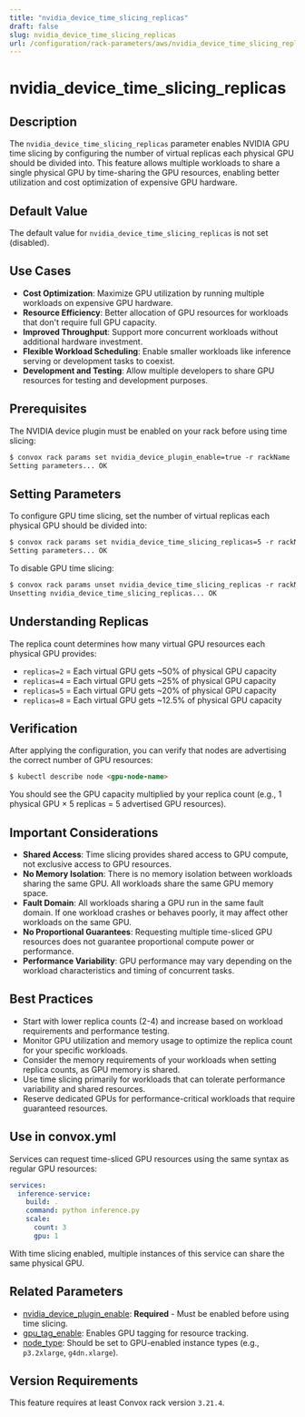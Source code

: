 ```yaml
---
title: "nvidia_device_time_slicing_replicas"
draft: false
slug: nvidia_device_time_slicing_replicas
url: /configuration/rack-parameters/aws/nvidia_device_time_slicing_replicas
---
```


# nvidia_device_time_slicing_replicas

## Description
The `nvidia_device_time_slicing_replicas` parameter enables NVIDIA GPU time slicing by configuring the number of virtual replicas each physical GPU should be divided into. This feature allows multiple workloads to share a single physical GPU by time-sharing the GPU resources, enabling better utilization and cost optimization of expensive GPU hardware.

## Default Value
The default value for `nvidia_device_time_slicing_replicas` is not set (disabled).

## Use Cases
- **Cost Optimization**: Maximize GPU utilization by running multiple workloads on expensive GPU hardware.
- **Resource Efficiency**: Better allocation of GPU resources for workloads that don't require full GPU capacity.
- **Improved Throughput**: Support more concurrent workloads without additional hardware investment.
- **Flexible Workload Scheduling**: Enable smaller workloads like inference serving or development tasks to coexist.
- **Development and Testing**: Allow multiple developers to share GPU resources for testing and development purposes.

## Prerequisites
The NVIDIA device plugin must be enabled on your rack before using time slicing:

```html
$ convox rack params set nvidia_device_plugin_enable=true -r rackName
Setting parameters... OK
```

## Setting Parameters
To configure GPU time slicing, set the number of virtual replicas each physical GPU should be divided into:

```html
$ convox rack params set nvidia_device_time_slicing_replicas=5 -r rackName
Setting parameters... OK
```

To disable GPU time slicing:
```html
$ convox rack params unset nvidia_device_time_slicing_replicas -r rackName
Unsetting nvidia_device_time_slicing_replicas... OK
```

## Understanding Replicas
The replica count determines how many virtual GPU resources each physical GPU provides:

- `replicas=2` = Each virtual GPU gets ~50% of physical GPU capacity
- `replicas=4` = Each virtual GPU gets ~25% of physical GPU capacity  
- `replicas=5` = Each virtual GPU gets ~20% of physical GPU capacity
- `replicas=8` = Each virtual GPU gets ~12.5% of physical GPU capacity

## Verification
After applying the configuration, you can verify that nodes are advertising the correct number of GPU resources:

```html
$ kubectl describe node <gpu-node-name>
```

You should see the GPU capacity multiplied by your replica count (e.g., 1 physical GPU × 5 replicas = 5 advertised GPU resources).

## Important Considerations
- **Shared Access**: Time slicing provides shared access to GPU compute, not exclusive access to GPU resources.
- **No Memory Isolation**: There is no memory isolation between workloads sharing the same GPU. All workloads share the same GPU memory space.
- **Fault Domain**: All workloads sharing a GPU run in the same fault domain. If one workload crashes or behaves poorly, it may affect other workloads on the same GPU.
- **No Proportional Guarantees**: Requesting multiple time-sliced GPU resources does not guarantee proportional compute power or performance.
- **Performance Variability**: GPU performance may vary depending on the workload characteristics and timing of concurrent tasks.

## Best Practices
- Start with lower replica counts (2-4) and increase based on workload requirements and performance testing.
- Monitor GPU utilization and memory usage to optimize the replica count for your specific workloads.
- Consider the memory requirements of your workloads when setting replica counts, as GPU memory is shared.
- Use time slicing primarily for workloads that can tolerate performance variability and shared resources.
- Reserve dedicated GPUs for performance-critical workloads that require guaranteed resources.

## Use in convox.yml
Services can request time-sliced GPU resources using the same syntax as regular GPU resources:

```yaml
services:
  inference-service:
    build: .
    command: python inference.py
    scale:
      count: 3
      gpu: 1
```

With time slicing enabled, multiple instances of this service can share the same physical GPU.

## Related Parameters
- [nvidia_device_plugin_enable](/configuration/rack-parameters/aws/nvidia_device_plugin_enable): **Required** - Must be enabled before using time slicing.
- [gpu_tag_enable](/configuration/rack-parameters/aws/gpu_tag_enable): Enables GPU tagging for resource tracking.
- [node_type](/configuration/rack-parameters/aws/node_type): Should be set to GPU-enabled instance types (e.g., `p3.2xlarge`, `g4dn.xlarge`).

## Version Requirements
This feature requires at least Convox rack version `3.21.4`.